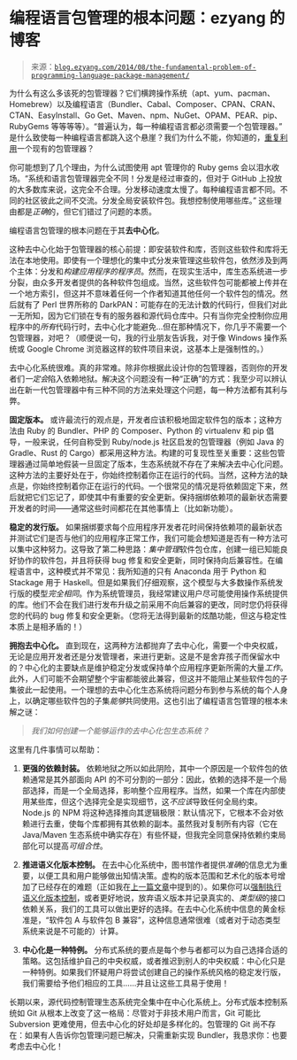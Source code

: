 <!--yml

category: 未分类

date: 2024-07-01 18:17:14

-->

# 编程语言包管理的根本问题：ezyang 的博客

> 来源：[`blog.ezyang.com/2014/08/the-fundamental-problem-of-programming-language-package-management/`](http://blog.ezyang.com/2014/08/the-fundamental-problem-of-programming-language-package-management/)

为什么有这么多该死的包管理器？它们横跨操作系统（apt、yum、pacman、Homebrew）以及编程语言（Bundler、Cabal、Composer、CPAN、CRAN、CTAN、EasyInstall、Go Get、Maven、npm、NuGet、OPAM、PEAR、pip、RubyGems 等等等等）。“普遍认为，每一种编程语言都必须需要一个包管理器。” 是什么致使每一种编程语言都跳入这个悬崖？我们为什么不能，你知道的，[重复利用](http://www.standalone-sysadmin.com/blog/2014/03/just-what-we-need-another-package-manager/)一个现有的包管理器？

你可能想到了几个理由，为什么试图使用 apt 管理你的 Ruby gems 会以泪水收场。“系统和语言包管理器完全不同！分发是经过审查的，但对于 GitHub 上投放的大多数库来说，这完全不合理。分发移动速度太慢了。每种编程语言都不同。不同的社区彼此之间不交流。分发全局安装软件包。我想控制使用哪些库。” 这些理由都是*正确*的，但它们错过了问题的本质。

编程语言包管理的根本问题在于其**去中心化**。

这种去中心化始于包管理器的核心前提：即安装软件和库，否则这些软件和库将无法在本地使用。即使有一个理想化的集中式分发来管理这些软件包，依然涉及到两个主体：分发和*构建应用程序的程序员*。然而，在现实生活中，库生态系统进一步分裂，由众多开发者提供的各种软件包组成。当然，这些软件包可能都被上传并在一个地方索引，但这并不意味着任何一个作者知道其他任何一个软件包的情况。然后就有了 Perl 世界所称的 DarkPAN：可能存在的无法计数的代码行，但我们对此一无所知，因为它们锁在专有的服务器和源代码仓库中。只有当你完全控制你应用程序中的*所有*代码行时，去中心化才能避免...但在那种情况下，你几乎不需要一个包管理器，对吧？（顺便说一句，我的行业朋友告诉我，对于像 Windows 操作系统或 Google Chrome 浏览器这样的软件项目来说，这基本上是强制性的。）

去中心化系统很难。真的非常难。除非你根据此设计你的包管理器，否则你的开发者们*一定会*陷入依赖地狱。解决这个问题没有一种“正确”的方式：我至少可以辨认出在新一代包管理器中有三种不同的方法来处理这个问题，每一种方法都有其利与弊。

**固定版本。** 或许最流行的观点是，开发者应该积极地固定软件包的版本；这种方法由 Ruby 的 Bundler、PHP 的 Composer、Python 的 virtualenv 和 pip 倡导，一般来说，任何自称受到 Ruby/node.js 社区启发的包管理器（例如 Java 的 Gradle、Rust 的 Cargo）都采用这种方法。构建的可复现性至关重要：这些包管理器通过简单地假装一旦固定了版本，生态系统就不存在了来解决去中心化问题。这种方法的主要好处在于，你始终控制着你正在运行的代码。当然，这种方法的缺点是，你始终控制着你正在运行的代码。一个很常见的情况是将依赖固定下来，然后就把它们忘记了，即使其中有重要的安全更新。保持捆绑依赖项的最新状态需要开发者的时间——通常这些时间都花在其他事情上（比如新功能）。

**稳定的发行版。** 如果捆绑要求每个应用程序开发者花时间保持依赖项的最新状态并测试它们是否与他们的应用程序正常工作，我们可能会想知道是否有一种方法可以集中这种努力。这导致了第二种思路：*集中管理*软件包仓库，创建一组已知能良好协作的软件包，并且将获得 bug 修复和安全更新，同时保持向后兼容性。在编程语言中，这种模式并不常见：我所知道的只有 Anaconda 用于 Python 和 Stackage 用于 Haskell。但是如果我们仔细观察，这个模型与大多数操作系统发行版的模型*完全相同*。作为系统管理员，我经常建议用户尽可能使用操作系统提供的库。他们不会在我们进行发布升级之前采用不向后兼容的更改，同时您仍将获得您的代码的 bug 修复和安全更新。（您将无法得到最新的炫酷功能，但这与稳定性本质上是相矛盾的！）

**拥抱去中心化。** 直到现在，这两种方法都抛弃了去中心化，需要一个中央权威，无论是应用开发者还是分发管理者，来进行更新。这是不是舍弃孩子而保留水中的？中心化的主要缺点是维护稳定分发或保持单个应用程序更新所需的大量*工作*。此外，人们可能不会期望整个宇宙都能彼此兼容，但这并不能阻止某些软件包的子集彼此一起使用。一个理想的去中心化生态系统将问题分布到参与系统的每个人身上，以确定哪些软件包的子集*能够*共同使用。这也引出了编程语言包管理的根本未解之谜：

> *我们如何创建一个能够运作的去中心化包生态系统？*

这里有几件事情可以帮助：

1.  **更强的依赖封装。** 依赖地狱之所以如此阴险，其中一个原因是一个软件包的依赖通常是其外部面向 API 的不可分割的一部分：因此，依赖的选择不是一个局部选择，而是一个全局选择，影响整个应用程序。当然，如果一个库在内部使用某些库，但这个选择完全是实现细节，这*不应该*导致任何全局约束。Node.js 的 NPM 将这种选择推向其逻辑极限：默认情况下，它根本不会对依赖进行去重，使每个库都拥有其依赖的副本。虽然我对复制所有内容（它在 Java/Maven 生态系统中确实存在）有些怀疑，但我完全同意保持依赖约束局部化可以提高*可组合性*。

1.  **推进语义化版本控制。** 在去中心化系统中，图书馆作者提供*准确*的信息尤为重要，以便工具和用户能够做出知情决策。虚构的版本范围和艺术化的版本号增加了已经存在的难题（正如我在[上一篇文章](http://blog.ezyang.com/2014/08/whats-a-module-system-good-for-anyway/)中提到的）。如果你可以[强制执行语义化版本控制](http://bndtools.org/)，或者更好地说，放弃语义版本并记录真实的、*类型级*的接口依赖关系，我们的工具可以做出更好的选择。在去中心化系统中信息的黄金标准是，“软件包 A 与软件包 B 兼容”，这种信息通常很难（或者对于动态类型系统来说是不可能的）计算。

1.  **中心化是一种特例。** 分布式系统的要点是每个参与者都可以为自己选择合适的策略。这包括维护自己的中央权威，或者推迟到别人的中央权威：中心化只是一种特例。如果我们怀疑用户将尝试创建自己的操作系统风格的稳定发行版，我们需要给予他们相应的工具……并且让这些工具易于使用！

长期以来，源代码控制管理生态系统完全集中在中心化系统上。分布式版本控制系统如 Git 从根本上改变了这一格局：尽管对于非技术用户而言，Git 可能比 Subversion 更难使用，但去中心化的好处却是多样化的。包管理的 Git 尚不存在：如果有人告诉你包管理问题已解决，只需重新实现 Bundler，我恳求你：也要考虑去中心化！
